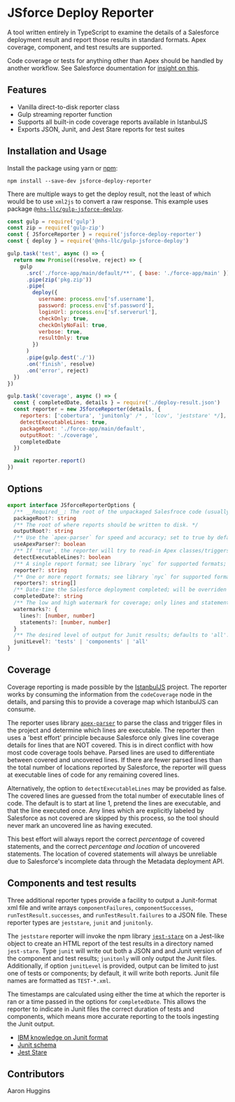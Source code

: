# JSforce Deploy Reporter

A tool written entirely in TypeScript to examine the details of a Salesforce deployment result and report those results in standard formats. Apex coverage, component, and test results are supported.

Code coverage or tests for anything other than Apex should be handled by another workflow. See Salesforce doumentation for [insight on this](https://developer.salesforce.com/docs/component-library/documentation/lwc/testing).

## Features

- Vanilla direct-to-disk reporter class
- Gulp streaming reporter function
- Supports all built-in code coverage reports available in IstanbulJS
- Exports JSON, Junit, and Jest Stare reports for test suites

## Installation and Usage

Install the package using yarn or [npm](https://www.npmjs.com/package/jsforce-deploy-reporter):

```shell
npm install --save-dev jsforce-deploy-reporter
```

There are multiple ways to get the deploy result, not the least of which would be to use `xml2js` to convert a raw response. This example uses package [`@nhs-llc/gulp-jsforce-deploy`](https://www.npmjs.com/package/@nhs-llc/gulp-jsforce-deploy).

```javascript
const gulp = require('gulp')
const zip = require('gulp-zip')
const { JSforceReporter } = require('jsforce-deploy-reporter')
const { deploy } = require('@nhs-llc/gulp-jsforce-deploy')

gulp.task('test', async () => {
  return new Promise((resolve, reject) => {
    gulp
      .src('./force-app/main/default/**', { base: './force-app/main' })
      .pipe(zip('pkg.zip'))
      .pipe(
        deploy({
          username: process.env['sf.username'],
          password: process.env['sf.password'],
          loginUrl: process.env['sf.serverurl'],
          checkOnly: true,
          checkOnlyNoFail: true,
          verbose: true,
          resultOnly: true
        })
      )
      .pipe(gulp.dest('./'))
      .on('finish', resolve)
      .on('error', reject)
  })
})

gulp.task('coverage', async () => {
  const { completedDate, details } = require('./deploy-result.json')
  const reporter = new JSforceReporter(details, {
    reporters: ['cobertura', 'junitonly' /* , 'lcov', 'jeststare' */],
    detectExecutableLines: true,
    packageRoot: './force-app/main/default',
    outputRoot: './coverage',
    completedDate
  })

  await reporter.report()
})
```

## Options

```typescript
export interface JSforceReporterOptions {
  /** __Required__: The root of the unpackaged Salesfroce code (usually where Package.xml lives). */
  packageRoot?: string
  /** The root of where reports should be written to disk. */
  outputRoot?: string
  /** Use the `apex-parser` for speed and accuracy; set to true by default. Setting to `false` uses legacy RegExp parser. */
  useApexParser?: boolean
  /** If 'true', the reporter will try to read-in Apex classes/triggers from disk and parse for executable lines of code; defaults to `true`. */
  detectExecutableLines?: boolean
  /** A single report format; see library `nyc` for supported formats; defaults to 'text'. */
  reporter?: string
  /** One or more report formats; see library `nyc` for supported formats; defaults to 'text'. */
  reporters?: string[]
  /** Date-time the Salesforce deployment completed; will be overriden by the completed date in the deployment result. */
  completedDate?: string
  /** The low and high watermark for coverage; only lines and statements are supported. See library `nyc` for usage. */
  watermarks?: {
    lines?: [number, number]
    statements?: [number, number]
  }
  /** The desired level of output for Junit results; defaults to 'all'. */
  junitLevel?: 'tests' | 'components' | 'all'
}
```

## Coverage

Coverage reporting is made possible by the [IstanbulJS](https://github.com/istanbuljs/istanbuljs) project. The reporter works by consuming the information from the `codeCoverage` node in the details, and parsing this to provide a coverage map which IstanbulJS can consume.

The reporter uses library [`apex-parser`](https://github.com/nawforce/apex-parser) to parse the class and trigger files in the project and determine which lines are executable. The reporter then uses a 'best effort' principle because Salesforce only gives line coverage details for lines that are NOT covered. This is in direct conflict with how most code coverage tools behave. Parsed lines are used to differentiate between covered and uncovered lines. If there are fewer parsed lines than the total number of locations reported by Salesforce, the reporter will guess at executable lines of code for any remaining covered lines.

Alternatively, the option to `detectExecutableLines` may be provided as false. The covered lines are guessed from the total number of executable lines of code. The default is to start at line 1, pretend the lines are executable, and that the line executed once. Any lines which are explicitly labeled by Salesforce as not covered are skipped by this process, so the tool should never mark an uncovered line as having executed.

This best effort will always report the correct _percentage_ of covered statements, and the correct _percentage and location_ of uncovered statements. The location of covered statements will always be unreliable due to Salesforce's incomplete data through the Metadata deployment API.

## Components and test results

Three additional reporter types provide a facility to output a Junit-format xml file and write arrays `componentFailures`, `componentSuccesses`, `runTestResult.successes`, and `runTestResult.failures` to a JSON file. These reporter types are `jeststare`, `junit` and `junitonly`.

The `jeststare` reporter will invoke the npm library [`jest-stare`](https://github.com/dkelosky/jest-stare) on a Jest-like object to create an HTML report of the test results in a directory named `jest-stare`. Type `junit` will write out both a JSON and and Junit version of the component and test results; `junitonly` will only output the Junit files. Additionally, if option `junitLevel` is provided, output can be limited to just one of tests or components; by default, it will write both reports. Junit file names are formatted as `TEST-*.xml`.

The timestamps are calculated using either the time at which the reporter is ran or a time passed in the options for `completedDate`. This allows the reporter to indicate in Junit files the correct duration of tests and components, which means more accurate reporting to the tools ingesting the Junit output.

- [IBM knowledge on Junit format](https://www.ibm.com/support/knowledgecenter/SSQ2R2_14.2.0/com.ibm.rsar.analysis.codereview.cobol.doc/topics/cac_useresults_junit.html)
- [Junit schema](https://github.com/windyroad/JUnit-Schema)
- [Jest Stare](https://www.npmjs.com/package/jest-stare)

## Contributors

Aaron Huggins
